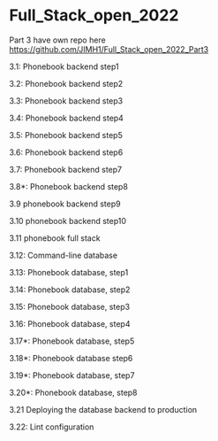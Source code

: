 # Full_Stack_open_2022

Part 3 have own repo here
https://github.com/JIMH1/Full_Stack_open_2022_Part3

3.1: Phonebook backend step1

3.2: Phonebook backend step2

3.3: Phonebook backend step3

3.4: Phonebook backend step4

3.5: Phonebook backend step5

3.6: Phonebook backend step6

3.7: Phonebook backend step7

3.8*: Phonebook backend step8

3.9 phonebook backend step9

3.10 phonebook backend step10

3.11 phonebook full stack

3.12: Command-line database

3.13: Phonebook database, step1

3.14: Phonebook database, step2

3.15: Phonebook database, step3

3.16: Phonebook database, step4

3.17*: Phonebook database, step5

3.18*: Phonebook database step6

3.19*: Phonebook database, step7

3.20*: Phonebook database, step8

3.21 Deploying the database backend to production

3.22: Lint configuration